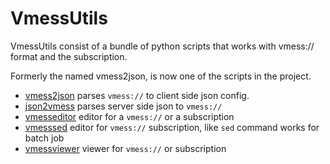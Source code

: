 # VmessUtils

VmessUtils consist of a bundle of python scripts that works with vmess:// format and the subscription.

Formerly the named vmess2json, is now one of the scripts in the project.

* [vmess2json](https://github.com/boypt/vmess2json/wiki/vmess2json) parses `vmess://` to client side json config.
* [json2vmess](https://github.com/boypt/vmess2json/wiki/json2vmess) parses server side json to `vmess://`
* [vmesseditor](https://github.com/boypt/vmess2json/wiki/vmesseditor) editor for a `vmess://` or a subscription
* [vmesssed](https://github.com/boypt/vmess2json/wiki/vmesssed) editor for `vmess://` subscription, like `sed` command works for batch job
* [vmessviewer](https://github.com/boypt/vmess2json/wiki/vmessviewer) viewer for `vmess://` or subscription